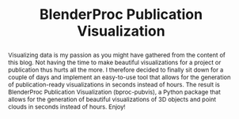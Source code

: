 ---
layout: post
title: BlenderProc Publication Visualization
abstract: Visualizing data is my passion as you might have gathered from the content of this blog. Not having the time to make beautiful visualizations for a project or publication thus hurts all the more. I therefore decided to finally sit down for a couple of days and implement an easy-to-use tool that allows for the generation of publication-ready visualizations in seconds instead of hours. The result is BlenderProc Publication Visualization (bproc-pubvis), a Python package that allows for the generation of beautiful visualizations of 3D objects and point clouds in seconds instead of hours. Enjoy!
category: repository
tags: [visualization, mesh, pointcloud, blender, python, code, github]
image: https://hummat.github.io/bproc-pubvis/examples/mesh_depth.png
gh-page: https://hummat.github.io/bproc-pubvis
time: 5
words: 987
---